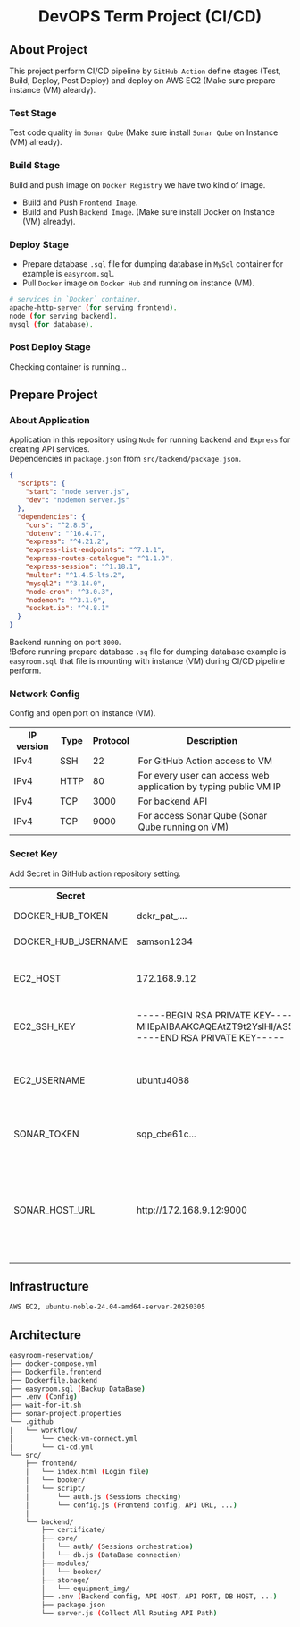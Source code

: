 <h1 align="center">
  DevOPS Term Project (CI/CD)
</h1>

## About Project

This project perform CI/CD pipeline by `GitHub Action` define stages (Test, Build, Deploy, Post Deploy) and deploy on AWS EC2 (Make sure prepare instance (VM) aleardy).

### Test Stage

Test code quality in `Sonar Qube` (Make sure install `Sonar Qube` on Instance (VM) already).

### Build Stage

Build and push image on `Docker Registry` we have two kind of image.

- Build and Push `Frontend Image`.
- Build and Push `Backend Image`.
  (Make sure install Docker on Instance (VM) already).

### Deploy Stage

- Prepare database `.sql` file for dumping database in `MySql` container for example is `easyroom.sql`.
- Pull `Docker` image on `Docker Hub` and running on instance (VM).

```bash
# services in `Docker` container.
apache-http-server (for serving frontend).
node (for serving backend).
mysql (for database).
```

### Post Deploy Stage

Checking container is running...

## Prepare Project

### About Application

Application in this repository using `Node` for running backend and `Express` for creating API services.<br>
Dependencies in `package.json` from `src/backend/package.json`.

```json
{
  "scripts": {
    "start": "node server.js",
    "dev": "nodemon server.js"
  },
  "dependencies": {
    "cors": "^2.8.5",
    "dotenv": "^16.4.7",
    "express": "^4.21.2",
    "express-list-endpoints": "^7.1.1",
    "express-routes-catalogue": "^1.1.0",
    "express-session": "^1.18.1",
    "multer": "^1.4.5-lts.2",
    "mysql2": "^3.14.0",
    "node-cron": "^3.0.3",
    "nodemon": "^3.1.9",
    "socket.io": "^4.8.1"
  }
}
```

Backend running on port `3000`.<br>
!Before running prepare database `.sq` file for dumping database example is `easyroom.sql` that file is mounting with instance (VM) during CI/CD pipeline perform.

### Network Config

Config and open port on instance (VM).

<table>
  <tr>
    <th>IP version</th>
    <th>Type</th>
    <th>Protocol</th>
    <th>Description</th>
  </tr>
  <tr>
    <td>IPv4</td>
    <td>SSH</td>
    <td>22</td>
    <td>For GitHub Action access to VM</td>
  </tr>
  <tr>
    <td>IPv4</td>
    <td>HTTP</td>
    <td>80</td>
    <td>For every user can access web application by typing public VM IP</td>
  </tr>
  <tr>
    <td>IPv4</td>
    <td>TCP</td>
    <td>3000</td>
    <td>For backend API</td>
  </tr>
  <tr>
    <td>IPv4</td>
    <td>TCP</td>
    <td>9000</td>
    <td>For access Sonar Qube (Sonar Qube running on VM)</td>
  </tr>
</table>

### Secret Key

Add Secret in GitHub action repository setting.

<table>
  <tr>
    <th>Secret</th>
    <th>Example</th>
    <th>Source</th>
    <th>Description</th>
  </tr>
  <tr>
    <td>DOCKER_HUB_TOKEN</td>
    <td>dckr_pat_....</td>
    <td>Docker Hub</td>
    <td>-</td>
  </tr>
  <tr>
    <td>DOCKER_HUB_USERNAME</td>
    <td>samson1234</td>
    <td>Docker Hub</td>
    <td>-</td>
  </tr>
  <tr>
    <td>EC2_HOST</td>
    <td>172.168.9.12</td>
    <td>Public IP of instance (VM)</td>
    <td>-</td>
  </tr>
  <tr>
    <td>EC2_SSH_KEY</td>
    <td>-----BEGIN RSA PRIVATE KEY----- MIIEpAIBAAKCAQEAtZT9t2YslHI/AS5p6aENWHKwhlfcmlrlDbyxYGO/so2xKvjM......-----END RSA PRIVATE KEY-----</td>
    <td>Keypair of EC2 instance (VM)</td>
    <td>-</td>
  </tr>
  <tr>
    <td>EC2_USERNAME</td>
    <td>ubuntu4088</td>
    <td>Username of instance (VM)</td>
    <td>Typing 'whoami' in termial of VM or find in AWS platform</td>
  </tr>
  <tr>
    <td>SONAR_TOKEN</td>
    <td>sqp_cbe61c...</td>
    <td>Sonar Qube platform</td>
    <td>copy from 'Sonar Qube' platform on your server</td>
  </tr>
  <tr>
    <td>SONAR_HOST_URL</td>
    <td>http://172.168.9.12:9000</td>
    <td>Sonar Qube platform</td>
    <td>copy from 'Sonar Qube' platform on your server, actually input key with 'protocols://ip-vm:services-port'</td>
  </tr>
  
</table>

## Infrastructure

```bash
AWS EC2, ubuntu-noble-24.04-amd64-server-20250305
```

## Architecture

```bash
easyroom-reservation/
├── docker-compose.yml
├── Dockerfile.frontend
├── Dockerfile.backend
├── easyroom.sql (Backup DataBase)
├── .env (Config)
├── wait-for-it.sh
├── sonar-project.properties
└── .github
│   └── workflow/
│       └── check-vm-connect.yml
│       └── ci-cd.yml
└── src/
    ├── frontend/
    │   └── index.html (Login file)
    │   └── booker/
    │   └── script/
    │       └── auth.js (Sessions checking)
    │       └── config.js (Frontend config, API URL, ...)
    │
    └── backend/
        ├── certificate/
        ├── core/
        │   └── auth/ (Sessions orchestration)
        │   └── db.js (DataBase connection)
        ├── modules/
        │   └── booker/
        ├── storage/
        │   └── equipment_img/
        ├── .env (Backend config, API HOST, API PORT, DB HOST, ...)
        ├── package.json
        └── server.js (Collect All Routing API Path)
```
